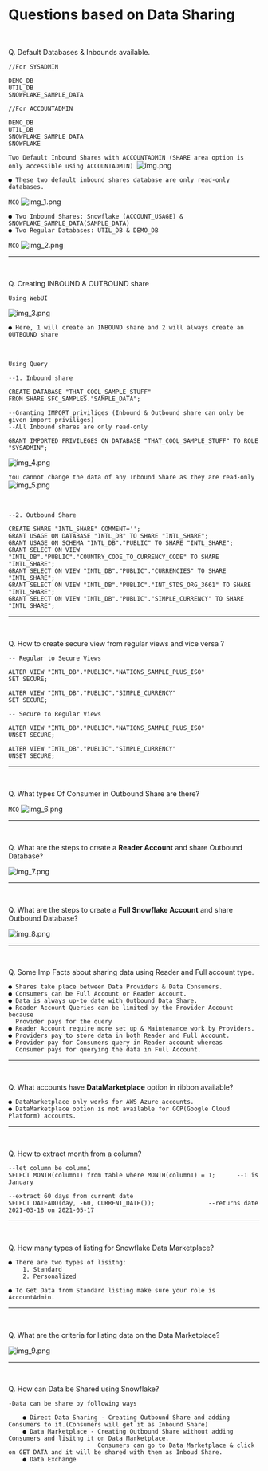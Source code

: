 # Questions based on Data Sharing

<br>

Q. Default Databases & Inbounds available.

    //For SYSADMIN

    DEMO_DB
    UTIL_DB
    SNOWFLAKE_SAMPLE_DATA

    //For ACCOUNTADMIN

    DEMO_DB
    UTIL_DB
    SNOWFLAKE_SAMPLE_DATA
    SNOWFLAKE

`Two Default Inbound Shares with ACCOUNTADMIN (SHARE area option is only accessible using ACCOUNTADMIN)
`![img.png](img/img.png)

    ● These two default inbound shares database are only read-only databases.

`MCQ`
![img_1.png](img/img_1.png)

    ● Two Inbound Shares: Snowflake (ACCOUNT_USAGE) & SNOWFLAKE_SAMPLE_DATA(SAMPLE_DATA)
    ● Two Regular Databases: UTIL_DB & DEMO_DB

`MCQ`
![img_2.png](img/img_2.png)

---
<br>

Q. Creating INBOUND & OUTBOUND share

`Using WebUI`

![img_3.png](img/img_3.png)

`● Here, 1 will create an INBOUND share and 2 will always create an OUTBOUND share`

<br>

`Using Query`
    
    --1. Inbound share

    CREATE DATABASE "THAT_COOL_SAMPLE_STUFF" 
    FROM SHARE SFC_SAMPLES."SAMPLE_DATA";

    --Granting IMPORT priviliges (Inbound & Outbound share can only be given import priviliges)
    --ALl Inbound shares are only read-only

    GRANT IMPORTED PRIVILEGES ON DATABASE "THAT_COOL_SAMPLE_STUFF" TO ROLE "SYSADMIN";

![img_4.png](img/img_4.png)

`You cannot change the data of any Inbound Share as they are read-only`
![img_5.png](img/img_5.png)


<br>

    --2. Outbound Share

    CREATE SHARE "INTL_SHARE" COMMENT='';
    GRANT USAGE ON DATABASE "INTL_DB" TO SHARE "INTL_SHARE";
    GRANT USAGE ON SCHEMA "INTL_DB"."PUBLIC" TO SHARE "INTL_SHARE";
    GRANT SELECT ON VIEW "INTL_DB"."PUBLIC"."COUNTRY_CODE_TO_CURRENCY_CODE" TO SHARE "INTL_SHARE";
    GRANT SELECT ON VIEW "INTL_DB"."PUBLIC"."CURRENCIES" TO SHARE "INTL_SHARE";
    GRANT SELECT ON VIEW "INTL_DB"."PUBLIC"."INT_STDS_ORG_3661" TO SHARE "INTL_SHARE";
    GRANT SELECT ON VIEW "INTL_DB"."PUBLIC"."SIMPLE_CURRENCY" TO SHARE "INTL_SHARE";

---
<br>

Q. How to create secure view from regular views and vice versa ?

    -- Regular to Secure Views

    ALTER VIEW "INTL_DB"."PUBLIC"."NATIONS_SAMPLE_PLUS_ISO"
    SET SECURE;
    
    ALTER VIEW "INTL_DB"."PUBLIC"."SIMPLE_CURRENCY"
    SET SECURE;

    -- Secure to Regular Views
    
    ALTER VIEW "INTL_DB"."PUBLIC"."NATIONS_SAMPLE_PLUS_ISO"
    UNSET SECURE;

    ALTER VIEW "INTL_DB"."PUBLIC"."SIMPLE_CURRENCY"
    UNSET SECURE;

---
<br>

Q. What types Of Consumer in Outbound Share are there?

`MCQ`
![img_6.png](img/img_6.png)

---
<br>

Q. What are the steps to create a **Reader Account** and share Outbound Database?

![img_7.png](img/img_7.png)

---
<br>

Q. What are the steps to create a **Full Snowflake Account** and share Outbound Database?

![img_8.png](img/img_8.png)

---
<br>

Q. Some Imp Facts about sharing data using Reader and Full account type.

    ● Shares take place between Data Providers & Data Consumers.
    ● Consumers can be Full Account or Reader Account.
    ● Data is always up-to date with Outbound Data Share.
    ● Reader Account Queries can be limited by the Provider Account because
      Provider pays for the query
    ● Reader Account require more set up & Maintenance work by Providers.
    ● Providers pay to store data in both Reader and Full Account.
    ● Provider pay for Consumers query in Reader account whereas
      Consumer pays for querying the data in Full Account.

---
<br>

Q. What accounts have **DataMarketplace** option in ribbon available?

    ● DataMarketplace only works for AWS Azure accounts.
    ● DataMarketplace option is not available for GCP(Google Cloud Platform) accounts.

---
<br>

Q. How to extract month from a column?

    --let column be column1
    SELECT MONTH(column1) from table where MONTH(column1) = 1;      --1 is January
    
    --extract 60 days from current date
    SELECT DATEADD(day, -60, CURRENT_DATE());               --returns date 2021-03-18 on 2021-05-17

 ---
<br>

Q. How many types of listing for Snowflake Data Marketplace?

    ● There are two types of lisitng:
        1. Standard
        2. Personalized

    ● To Get Data from Standard listing make sure your role is AccountAdmin.
    

 ---
<br>

Q. What are the criteria for listing data on the Data Marketplace?

![img_9.png](img/img_9.png)

 ---
<br>

Q. How can Data be Shared using Snowflake?

    -Data can be share by following ways

        ● Direct Data Sharing - Creating Outbound Share and adding Consumers to it.(Consumers will get it as Inbound Share)
        ● Data Marketplace - Creating Outbound Share without adding Consumers and lisitng it on Data Marketplace.
                             Consumers can go to Data Marketplace & click on GET DATA and it will be shared with them as Inboud Share.
        ● Data Exchange